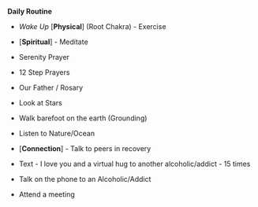 **Daily Routine**

- _Wake Up_ [**Physical**] (Root Chakra) - Exercise
- [**Spiritual**] - Meditate

- Serenity Prayer
- 12 Step Prayers
- Our Father / Rosary
- Look at Stars
- Walk barefoot on the earth (Grounding)
- Listen to Nature/Ocean

- [**Connection**] - Talk to peers in recovery

- Text - I love you and a virtual hug to another alcoholic/addict - 15 times
- Talk on the phone to an Alcoholic/Addict
- Attend a meeting
